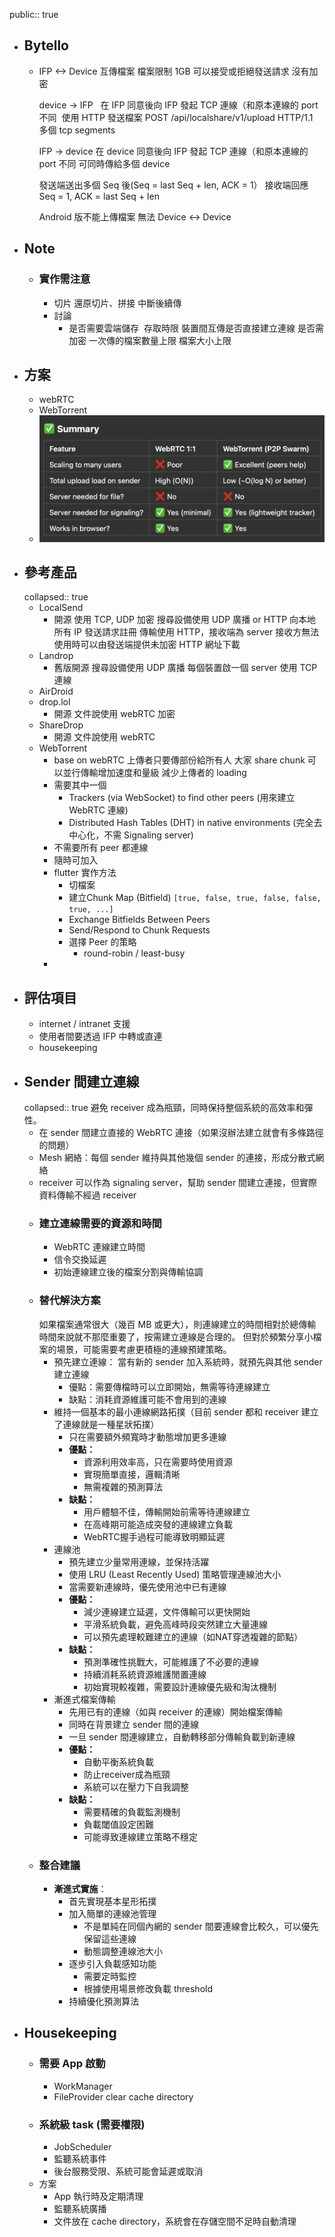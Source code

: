 public:: true

- ## Bytello
	- IFP <-> Device 互傳檔案
	  檔案限制 1GB
	  可以接受或拒絕發送請求
	  沒有加密
	  
	  device -> IFP  	在 IFP 同意後向 IFP 發起 TCP 連線（和原本連線的 port 不同 	使用 HTTP 發送檔案 POST /api/localshare/v1/upload HTTP/1.1  	多個 tcp segments
	  
	  IFP -> device
	  	在 device 同意後向 IFP 發起 TCP 連線（和原本連線的 port 不同
	  	可同時傳給多個 device
	  
	  發送端送出多個 Seq 後(Seq = last Seq + len, ACK = 1）
	  接收端回應 Seq = 1, ACK = last Seq + len
	  
	  Android 版不能上傳檔案
	  無法 Device <-> Device
- ## Note
	- ### 實作需注意
		- 切片
		  還原切片、拼接
		  中斷後續傳
		- 討論
			- 是否需要雲端儲存 	存取時限
			  裝置間互傳是否直接建立連線
			  是否需加密
			  一次傳的檔案數量上限
			  檔案大小上限
- ## 方案
	- webRTC
	- WebTorrent
	- ![image.png](../assets/image_1743577154099_0.png)
- ## 參考產品
  collapsed:: true
	- LocalSend
		- 開源
		  使用 TCP, UDP
		  加密
		  搜尋設備使用 UDP 廣播 or HTTP 向本地所有 IP 發送請求註冊
		  傳輸使用 HTTP，接收端為 server
		  接收方無法使用時可以由發送端提供未加密 HTTP 網址下載
	- Landrop
		- 舊版開源
		  搜尋設備使用 UDP 廣播
		  每個裝置啟一個 server 使用 TCP 連線
	- AirDroid
	- drop.lol
		- 開源
		  文件說使用 webRTC
		  加密
	- ShareDrop
		- 開源
		  文件說使用 webRTC
	- WebTorrent
		- base on webRTC
		  上傳者只要傳部份給所有人
		  大家 share chunk
		  可以並行傳輸增加速度和量級
		  減少上傳者的 loading
		- 需要其中一個
			- Trackers (via WebSocket) to find other peers (用來建立 WebRTC 連線)
			- Distributed Hash Tables (DHT) in native environments (完全去中心化，不需 Signaling server)
		- 不需要所有 peer 都連線
		- 隨時可加入
		- flutter 實作方法
			- 切檔案
			- 建立Chunk Map (Bitfield)
			  `[true, false, true, false, false, true, ...]`
			- Exchange Bitfields Between Peers
			- Send/Respond to Chunk Requests
			- 選擇 Peer 的策略
				- round-robin / least-busy
		-
- ## 評估項目
	- internet / intranet 支援
	- 使用者間要透過 IFP 中轉或直連
	- housekeeping
- ## Sender 間建立連線
  collapsed:: true
  避免 receiver 成為瓶頸，同時保持整個系統的高效率和彈性。
	- 在 sender 間建立直接的 WebRTC 連接（如果沒辦法建立就會有多條路徑的問題）
	- Mesh 網絡：每個 sender 維持與其他幾個 sender 的連接，形成分散式網絡
	- receiver 可以作為 signaling server，幫助 sender 間建立連接，但實際資料傳輸不經過 receiver
	- ### 建立連線需要的資源和時間
		- WebRTC 連線建立時間
		- 信令交換延遲
		- 初始連線建立後的檔案分割與傳輸協調
	- ### 替代解決方案
	  如果檔案通常很大（幾百 MB 或更大），則連線建立的時間相對於總傳輸時間來說就不那麼重要了，按需建立連線是合理的。
	  但對於頻繁分享小檔案的場景，可能需要考慮更積極的連線預建策略。
		- 預先建立連線：
		  當有新的 sender 加入系統時，就預先與其他 sender 建立連線
			- 優點：需要傳檔時可以立即開始，無需等待連線建立
			- 缺點：消耗資源維護可能不會用到的連線
		- 維持一個基本的最小連線網路拓撲（目前 sender 都和 receiver 建立了連線就是一種星狀拓撲）
			- 只在需要額外頻寬時才動態增加更多連線
			- **優點：**
				- 資源利用效率高，只在需要時使用資源
				- 實現簡單直接，邏輯清晰
				- 無需複雜的預測算法
			- **缺點：**
				- 用戶體驗不佳，傳輸開始前需等待連線建立
				- 在高峰期可能造成突發的連線建立負載
				- WebRTC握手過程可能導致明顯延遲
		- 連線池
			- 預先建立少量常用連線，並保持活躍
			- 使用 LRU (Least Recently Used) 策略管理連線池大小
			- 當需要新連線時，優先使用池中已有連線
			- **優點：**
				- 減少連線建立延遲，文件傳輸可以更快開始
				- 平滑系統負載，避免高峰時段突然建立大量連線
				- 可以預先處理較難建立的連線（如NAT穿透複雜的節點）
			- **缺點：**
				- 預測準確性挑戰大，可能維護了不必要的連線
				- 持續消耗系統資源維護閒置連線
				- 初始實現較複雜，需要設計連線優先級和淘汰機制
		- 漸進式檔案傳輸
			- 先用已有的連線（如與 receiver 的連線）開始檔案傳輸
			- 同時在背景建立 sender 間的連線
			- 一旦 sender 間連線建立，自動轉移部分傳輸負載到新連線
			- **優點：**
				- 自動平衡系統負載
				- 防止receiver成為瓶頸
				- 系統可以在壓力下自我調整
			- **缺點：**
				- 需要精確的負載監測機制
				- 負載閾值設定困難
				- 可能導致連線建立策略不穩定
	- ### 整合建議
		- **漸進式實施**：
			- 首先實現基本星形拓撲
			- 加入簡單的連線池管理
				- 不是單純在同個內網的 sender 間要連線會比較久，可以優先保留這些連線
				- 動態調整連線池大小
			- 逐步引入負載感知功能
				- 需要定時監控
				- 根據使用場景修改負載 threshold
			- 持續優化預測算法
- ## Housekeeping
	- ### 需要 App 啟動
		- WorkManager
		- FileProvider  clear cache directory
	- ### 系統級 task (需要權限)
		- JobScheduler
		- 監聽系統事件
		- 後台服務受限、系統可能會延遲或取消
	- 方案
		- App 執行時及定期清理
		- 監聽系統廣播
		- 文件放在 cache directory，系統會在存儲空間不足時自動清理